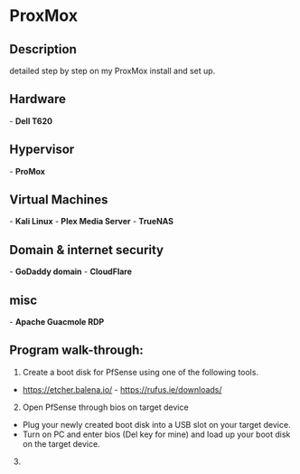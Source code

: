 <h1>ProxMox</h1>

<h2>Description</h2>
detailed step by step on my ProxMox install and set up.
<br />


<h2>Hardware</h2>
- <b>Dell T620</b>

<h2>Hypervisor</h2>
- <b>ProMox</b>

<h2>Virtual Machines</h2>
- <b>Kali Linux</b>
- <b>Plex Media Server</b>
- <b>TrueNAS</b>

<h2>Domain & internet security</h2>
- <b>GoDaddy domain</b>
- <b>CloudFlare</b>

<h2>misc</h2>
- <b>Apache Guacmole RDP</b>


<h2>Program walk-through:</h2>

1. Create a boot disk for PfSense using one of the following tools.<br>
  - https://etcher.balena.io/ - https://rufus.ie/downloads/ <br>

2. Open PfSense through bios on target device<br>
  - Plug your newly created boot disk into a USB slot on your target device.<br>
  - Turn on PC and enter bios (Del key for mine) and load up your boot disk on the target device.<br>
3. 
